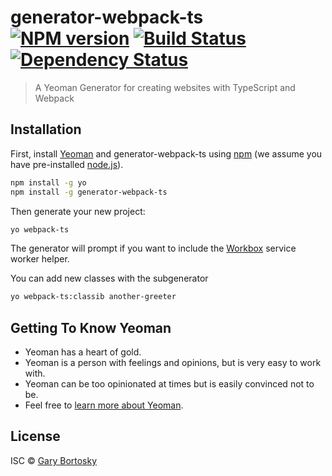 # generator-webpack-ts [![NPM version][npm-image]][npm-url] [![Build Status][travis-image]][travis-url] [![Dependency Status][daviddm-image]][daviddm-url]
> A Yeoman Generator for creating websites with TypeScript and Webpack

## Installation

First, install [Yeoman](http://yeoman.io) and generator-webpack-ts using [npm](https://www.npmjs.com/) (we assume you have pre-installed [node.js](https://nodejs.org/)).

```bash
npm install -g yo
npm install -g generator-webpack-ts
```

Then generate your new project:

```bash
yo webpack-ts
```

The generator will prompt if you want to include the [Workbox](https://developers.google.com/web/tools/workbox/) service worker helper.

You can add new classes with the subgenerator

```bash
yo webpack-ts:classib another-greeter
```

## Getting To Know Yeoman

 * Yeoman has a heart of gold.
 * Yeoman is a person with feelings and opinions, but is very easy to work with.
 * Yeoman can be too opinionated at times but is easily convinced not to be.
 * Feel free to [learn more about Yeoman](http://yeoman.io/).

## License

ISC © [Gary Bortosky](https://github.com/GaryB432)


[npm-image]: https://badge.fury.io/js/generator-webpack-ts.svg
[npm-url]: https://npmjs.org/package/generator-webpack-ts
[travis-image]: https://travis-ci.org/GaryB432/generator-webpack-ts.svg?branch=master
[travis-url]: https://travis-ci.org/GaryB432/generator-webpack-ts
[daviddm-image]: https://david-dm.org/GaryB432/generator-webpack-ts.svg?theme=shields.io
[daviddm-url]: https://david-dm.org/GaryB432/generator-webpack-ts
